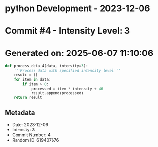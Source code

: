﻿# python Development - 2023-12-06
# Commit #4 - Intensity Level: 3
# Generated on: 2025-06-07 11:10:06
```python
def process_data_4(data, intensity=3):
    '''Process data with specified intensity level'''
    result = []
    for item in data:
        if item > 0:
            processed = item * intensity + 46
            result.append(processed)
    return result
```
## Metadata
- Date: 2023-12-06
- Intensity: 3
- Commit Number: 4
- Random ID: 619407676
